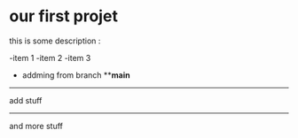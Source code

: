 # our first projet

this is some description : 

-item 1 
-item 2
-item 3 
- addming from branch ****main**
--------------

add stuff

----

and more stuff